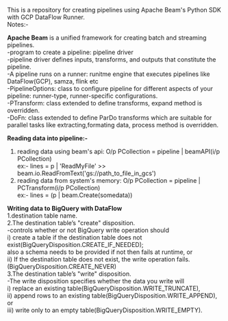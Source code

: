 This is a repository for creating pipelines using Apache Beam's Python SDK with GCP DataFlow Runner.  
Notes:-  

**Apache Beam** is a unified framework for creating batch and streaming pipelines.  
-program to create a pipeline: pipeline driver  
-pipeline driver defines inputs, transforms, and outputs that constitute the pipeline.  
-A pipeline runs on a runner: runitme engine that executes pipelines like DataFlow(GCP), samza, flink etc  
-PipelineOptions: class to configure pipeline for different aspects of your pipeline: runner-type, runner-specific configurations.   
-PTransform: class extended to define transforms, expand method is overridden.  
-DoFn: class extended to define ParDo transforms which are suitable for parallel tasks like extracting,formating data, process method is overridden.  

**Reading data into pipeline:-**  
1. reading data using beam's api: O/p PCollection = pipeline | beamAPI(i/p PCollection)  
   ex:- lines = p | 'ReadMyFile' >> beam.io.ReadFromText('gs://path_to_file_in_gcs')  
2. reading data from system's memory: O/p PCollection = pipeline | PCTransform(i/p PCollection)  
   ex:- lines = (p | beam.Create(somedata))  

**Writing data to BigQuery with DataFlow**  
1.destination table name.  
2.The destination table’s "create" disposition.  
   -controls whether or not BigQuery write operation should   
       i) create a table if the destination table does not exist(BigQueryDisposition.CREATE_IF_NEEDED);  
       also a schema needs to be provided if not then fails at runtime, or  
      ii) If the destination table does not exist, the write operation fails.(BigQueryDisposition.CREATE_NEVER)  
3.The destination table’s "write" disposition.  
   -The write disposition specifies whether the data you write will  
       i) replace an existing table(BigQueryDisposition.WRITE_TRUNCATE),  
      ii) append rows to an existing table(BigQueryDisposition.WRITE_APPEND), or  
     iii) write only to an empty table(BigQueryDisposition.WRITE_EMPTY).  
